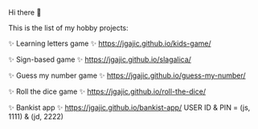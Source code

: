 Hi there 👋

This is the list of my hobby projects:

✨ Learning letters game ✨
https://jgajic.github.io/kids-game/

✨ Sign-based game ✨
https://jgajic.github.io/slagalica/

✨ Guess my number game ✨
https://jgajic.github.io/guess-my-number/

✨ Roll the dice game ✨
https://jgajic.github.io/roll-the-dice/

✨ Bankist app ✨
https://jgajic.github.io/bankist-app/    USER ID & PIN = (js, 1111) & (jd, 2222)
